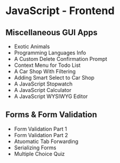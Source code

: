 # JavaScript - Frontend

## Miscellaneous GUI Apps

-   Exotic Animals
-   Programming Languages Info
-   A Custom Delete Confirmation Prompt
-   Context Menu for Todo List
-   A Car Shop With Filtering
-   Adding Smart Select to Car Shop
-   A JavaScript Stopwatch
-   A JavaScript Calculator
-   A JavaScript WYSIWYG Editor

## Forms & Form Validation

-   Form Validation Part 1
-   Form Validation Part 2
-   Atuomatic Tab Forwarding
-   Serializing Forms
-   Multiple Choice Quiz
